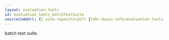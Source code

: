 ```yaml
---
layout: evaluation-tools
id: evaluation_tools_batchTestSuite
sourceCodeUrl: {{ site.repositoryUrl }}dbr-basic-info/evaluation-tools/batch-test-suite/index.md
---
```


batch test suite.
